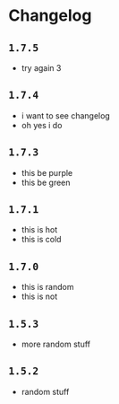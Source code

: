 # Changelog

## `1.7.5`

- try again 3

## `1.7.4`

- i want to see changelog
- oh yes i do

## `1.7.3`

- this be purple
- this be green

## `1.7.1`

- this is hot
- this is cold

## `1.7.0`

- this is random
- this is not

## `1.5.3`

- more random stuff

## `1.5.2`

- random stuff
